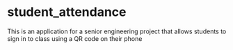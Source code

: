 # student_attendance

This is an application for a senior engineering project that allows students to sign in to class using a QR code on their phone

